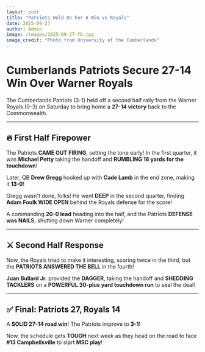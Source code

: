 ```yaml
---
layout: post
title: "Patriots Hold On For A Win vs Royals"
date: 2025-09-27
author: Admin
image: /images/2025-09-27-fb.jpg
image_credit: "Photo from University of the Cumberlands"
---
```


# Cumberlands Patriots Secure 27-14 Win Over Warner Royals

The Cumberlands Patriots (3-1) held off a second half rally from the Warner Royals (0-3) on Saturday to bring home a **27-14 victory** back to the Commonwealth.  

---

## 🔥 First Half Firepower

The Patriots **CAME OUT FIRING**, setting the tone early! In the first quarter, it was **Michael Petty** taking the handoff and **RUMBLING 16 yards for the touchdown**!

Later, QB **Drew Gregg** hooked up with **Cade Lamb** in the end zone, making it **13-0**!

Gregg wasn't done, folks! He went **DEEP** in the second quarter, finding **Adam Foulk WIDE OPEN** behind the Royals defense for the score!

A commanding **20-0 lead** heading into the half, and the Patriots **DEFENSE was NAILS**, shutting down Warner completely!

---

## ⚔️ Second Half Response

Now, the Royals tried to make it interesting, scoring twice in the third, but the **PATRIOTS ANSWERED THE BELL** in the fourth!

**Juan Bullard Jr.** provided the **DAGGER**, taking the handoff and **SHEDDING TACKLERS** on a **POWERFUL 30-plus yard touchdown run** to seal the deal!

---

## ✅ Final: Patriots 27, Royals 14

A **SOLID 27-14 road win**! The Patriots improve to **3-1**!

Now, the schedule gets **TOUGH** next week as they head on the road to face **#13 Campbellsville** to start **MSC play**!
